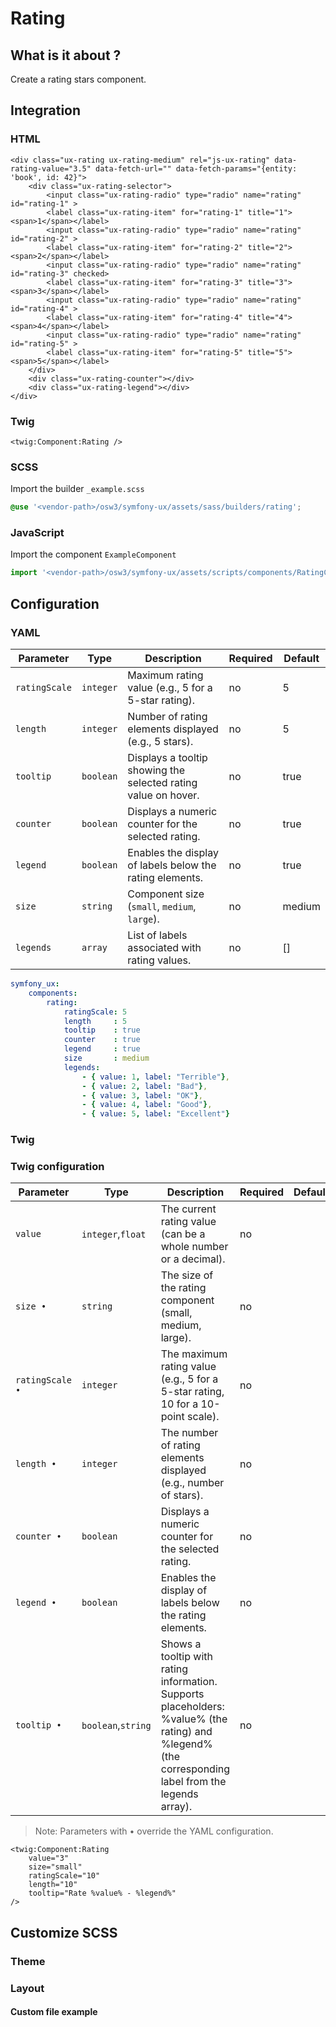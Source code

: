 # Rating



## What is it about ?

Create a rating stars component.



## Integration

<!-- tabs:start -->
### **HTML**

```twig
<div class="ux-rating ux-rating-medium" rel="js-ux-rating" data-rating-value="3.5" data-fetch-url="" data-fetch-params="{entity: 'book', id: 42}">
    <div class="ux-rating-selector">
        <input class="ux-rating-radio" type="radio" name="rating" id="rating-1" >
        <label class="ux-rating-item" for="rating-1" title="1"><span>1</span></label>
        <input class="ux-rating-radio" type="radio" name="rating" id="rating-2" >
        <label class="ux-rating-item" for="rating-2" title="2"><span>2</span></label>
        <input class="ux-rating-radio" type="radio" name="rating" id="rating-3" checked>
        <label class="ux-rating-item" for="rating-3" title="3"><span>3</span></label>
        <input class="ux-rating-radio" type="radio" name="rating" id="rating-4" >
        <label class="ux-rating-item" for="rating-4" title="4"><span>4</span></label>
        <input class="ux-rating-radio" type="radio" name="rating" id="rating-5" >
        <label class="ux-rating-item" for="rating-5" title="5"><span>5</span></label>
    </div>
    <div class="ux-rating-counter"></div>
    <div class="ux-rating-legend"></div>
</div>
``` 

### **Twig**

```twig
<twig:Component:Rating />
``` 

### **SCSS**

Import the builder `_example.scss`

```css 
@use '<vendor-path>/osw3/symfony-ux/assets/sass/builders/rating';
```

### **JavaScript**

Import the component `ExampleComponent`

```js
import '<vendor-path>/osw3/symfony-ux/assets/scripts/components/RatingComponent';
```
<!-- tabs:end -->



## Configuration

<!-- tabs:start -->
### **YAML**

| Parameter | Type | Description | Required | Default |
|-|-|-|-|-|
| `ratingScale` | `integer` | Maximum rating value (e.g., 5 for a 5-star rating). | no | 5 |
| `length` | `integer` | Number of rating elements displayed (e.g., 5 stars).  | no | 5 |
| `tooltip` | `boolean` | Displays a tooltip showing the selected rating value on hover.  | no | true |
| `counter` | `boolean` | Displays a numeric counter for the selected rating.  | no | true |
| `legend` | `boolean` | Enables the display of labels below the rating elements.  | no | true |
| `size` | `string` | Component size (`small`, `medium`, `large`).	  | no | medium |
| `legends` | `array` | List of labels associated with rating values.	  | no | [] |

```yaml
symfony_ux:
    components:
        rating: 
            ratingScale: 5
            length     : 5
            tooltip    : true
            counter    : true
            legend     : true
            size       : medium
            legends: 
                - { value: 1, label: "Terrible"},
                - { value: 2, label: "Bad"},
                - { value: 3, label: "OK"},
                - { value: 4, label: "Good"},
                - { value: 5, label: "Excellent"}
```

### **Twig**

### Twig configuration

| Parameter | Type | Description | Required | Default |
|-|-|-|-|-|
| `value` | `integer`,`float` | The current rating value (can be a whole number or a decimal). | no |  |
| `size •` | `string` | The size of the rating component (small, medium, large). | no |  |
| `ratingScale •` | `integer` | The maximum rating value (e.g., 5 for a 5-star rating, 10 for a 10-point scale). | no |  |
| `length •` | `integer` | The number of rating elements displayed (e.g., number of stars). | no |  |
| `counter •` | `boolean` | Displays a numeric counter for the selected rating. | no |  |
| `legend •` | `boolean` | Enables the display of labels below the rating elements. | no |  |
| `tooltip •` | `boolean`,`string` | Shows a tooltip with rating information.<br>Supports placeholders: %value% (the rating) and %legend% (the corresponding label from the legends array). | no |  |

> Note: Parameters with • override the YAML configuration.

```twig 
<twig:Component:Rating 
    value="3" 
    size="small"
    ratingScale="10" 
    length="10"
    tooltip="Rate %value% - %legend%"
/>
```
<!-- tabs:end -->




## Customize SCSS

<!-- tabs:start -->

### **Theme**

<!-- ```css 
@use './../../../../../../bundle/assets/sass/storages/prefix';

$props: map.merge($props, (
    example-color             : var(--#{$prefix}black),
    example--color--hover       : var(--#{$prefix}orange),
    example--bg-color          : var(--#{$prefix}yellow),
    example--bg-color--hover    : var(--#{$prefix}green),
    example--border-color      : var(--#{$prefix}gray-600),
    example--border-color--hover: var(--#{$prefix}gray-700),
));
``` -->

### **Layout**

#### Custom file example

<!-- ```css 
@use '<vendor-path>/osw3/symfony-ux/assets/sass/storage/example';

@include example.setPadding(1rem);
@include example.setTransitionType(ease-in-out);
```

<hr>

#### Available mixins

##### `xxxx`

xxxx

```css 
@xxxx;
``` -->
<!-- tabs:end -->
